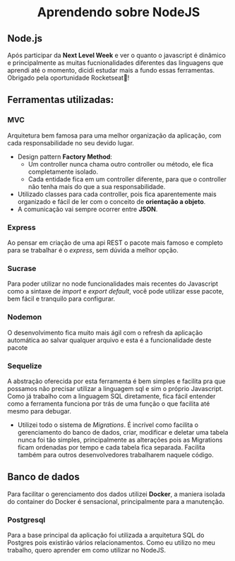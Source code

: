 <h1 align="center">Aprendendo sobre NodeJS</h1>

## Node.js

Após participar da **Next Level Week** e ver o quanto o javascript é dinâmico e principalmente as muitas fucnionalidades diferentes das linguagens que aprendi até o momento, dicidi estudar mais a fundo essas ferramentas. Obrigado pela oportunidade Rocketseat:rocket:!

## Ferramentas utilizadas:
### MVC
Arquitetura bem famosa para uma melhor organização da aplicação, com cada responsabilidade no seu devido lugar.

- Design pattern **Factory Method**:
  - Um controller nunca chama outro controller ou método, ele fica completamente isolado.
  - Cada entidade fica em um controller diferente, para que o controller não tenha mais do que a sua responsabilidade.
- Utilizado classes para cada controller, pois fica aparentemente mais organizado e fácil de ler com o conceito de **orientação a objeto**.
- A comunicação vai sempre ocorrer entre **JSON**.
### Express
Ao pensar em criação de uma api REST o pacote mais famoso e completo para se trabalhar é o *express*, sem dúvida a melhor opção.
### Sucrase 
Para poder utilizar no node funcionalidades mais recentes do Javascript como a sintaxe de *import* e *export default*, você pode utilizar esse pacote, bem fácil e tranquilo para configurar.
### Nodemon
O desenvolvimento fica muito mais ágil com o refresh da aplicação automática ao salvar qualquer arquivo e esta é a funcionalidade deste pacote
### Sequelize
A abstração oferecida por esta ferramenta é bem simples e facilita pra que possamos não precisar utilizar a linguagem sql e sim o próprio Javascript.
Como já trabalho com a linguagem SQL diretamente, fica fácil entender como a ferramenta funciona por trás de uma função o que facilita até mesmo para debugar.
- Utilizei todo o sistema de *Migrations*. É incrível como facilita o gerenciamento do banco de dados, criar, modificar e deletar uma tabela nunca foi tão simples, principalmente as alterações pois as Migrations ficam ordenadas por tempo e cada tabela fica separada. Facilita também para outros desenvolvedores trabalharem naquele código.

## Banco de dados
Para facilitar o gerenciamento dos dados utilizei **Docker**, a maniera isolada do container do Docker é sensacional, principalmente para a manutenção.
### Postgresql
Para a base principal da aplicação foi utilizada a arquitetura SQL do Postgres pois existirão vários relacionamentos. Como eu utilizo no meu trabalho, quero aprender em como utilizar no NodeJS.
